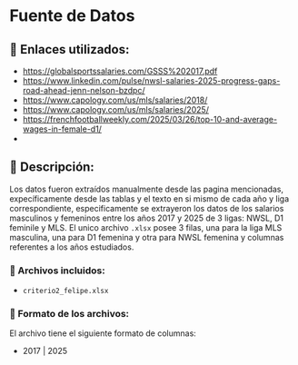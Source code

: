# Fuente de Datos

## 🔗 Enlaces utilizados:
- https://globalsportssalaries.com/GSSS%202017.pdf
- https://www.linkedin.com/pulse/nwsl-salaries-2025-progress-gaps-road-ahead-jenn-nelson-bzdpc/
- https://www.capology.com/us/mls/salaries/2018/
- https://www.capology.com/us/mls/salaries/2025/
- https://frenchfootballweekly.com/2025/03/26/top-10-and-average-wages-in-female-d1/
- 



## 📌 Descripción:
Los datos fueron extraídos manualmente desde las pagina mencionadas, expecíficamente desde las tablas y el texto en si mismo de cada año y liga correspondiente, especificamente se extrayeron los datos de los salarios masculinos y femeninos entre los años 2017 y 2025 de 3 ligas: NWSL, D1 feminile y MLS. El unico archivo `.xlsx` posee 3 filas, una para la liga MLS masculina, una para D1 femenina y otra para NWSL femenina y columnas referentes a los años estudiados.

### 📁 Archivos incluidos:
- `criterio2_felipe.xlsx`

### 📄 Formato de los archivos:
El archivo tiene el siguiente formato de columnas:<br>
- 2017 | 2025